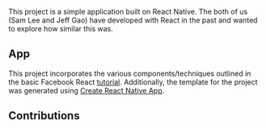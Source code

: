 This project is a simple application built on React Native. The both of us (Sam Lee and Jeff Gao) have developed with React in the past and wanted to explore how similar this was.

## App

This project incorporates the various components/techniques outlined in the basic Facebook React [tutorial](https://facebook.github.io/react-native/docs/tutorial.html). Additionally, the template for the project was generated using [Create React Native App](https://github.com/react-community/create-react-native-app).

## Contributions
